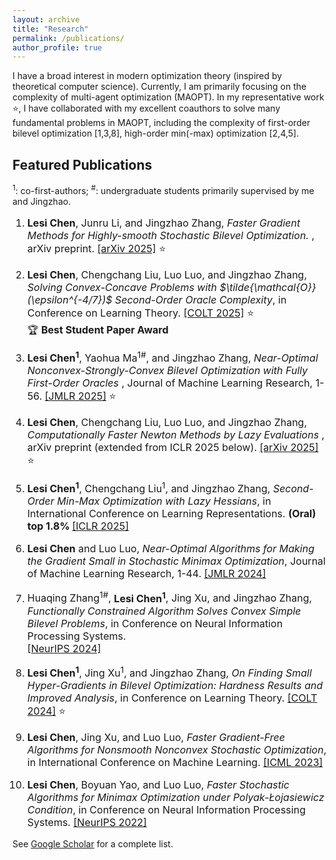 ```yaml
---
layout: archive
title: "Research"
permalink: /publications/
author_profile: true
---
```


I have a broad interest in modern optimization theory (inspired by theoretical computer science). Currently, I am primarily focusing on the complexity of multi-agent optimization (MAOPT). In my representative work ⭐, I have collaborated with my excellent coauthors to solve many fundamental problems in MAOPT, including the complexity of first-order bilevel optimization [1,3,8], high-order min(-max) optimization [2,4,5].

<h2> Featured Publications </h2>

<sup>1</sup>: co-first-authors; <sup>#</sup>: undergraduate students primarily supervised by me and Jingzhao.
    
<ol class="custom-ol">
<font size="3">  
<li><p> 
<b>Lesi Chen</b>, Junru Li, and Jingzhao Zhang, <i> Faster Gradient Methods for Highly-smooth Stochastic Bilevel Optimization. </i>, arXiv preprint. <a href="https://arxiv.org/abs/2509.02937">[arXiv 2025]</a> ⭐
</p>
</li>    
<li><p> <b>Lesi Chen</b>, Chengchang Liu, Luo Luo, and Jingzhao Zhang,  <i> Solving Convex-Concave Problems with $\tilde{\mathcal{O}}(\epsilon^{-4/7})$ Second-Order Oracle Complexity</i>, in Conference on Learning Theory. <a href="http://arxiv.org/abs/2506.08362">[COLT 2025]</a> ⭐ <br>  🏆 <b>Best Student Paper Award 
</b>
</p></li> 
<li><p> <b>Lesi Chen<sup>1</sup></b>, Yaohua Ma<sup>1#</sup>, and Jingzhao Zhang,
 <i> Near-Optimal Nonconvex-Strongly-Convex Bilevel Optimization with Fully First-Order Oracles </i>, Journal of Machine Learning Research, 1-56. 
  <a href="https://arxiv.org/abs/2306.14853">[JMLR 2025]</a> ⭐
 </p></li>
<li><p>  <b>Lesi Chen</b>, Chengchang Liu, Luo Luo, and Jingzhao Zhang,
<i> Computationally Faster Newton Methods by Lazy Evaluations </i>,
 arXiv preprint (extended from ICLR 2025 below).
 <a href="https://arxiv.org/abs/2501.17488">[arXiv 2025]</a> ⭐
</p></li>
<li><p> <b>Lesi Chen<sup>1</sup></b>, Chengchang Liu<sup>1</sup>, and Jingzhao Zhang,  <i> Second-Order Min-Max Optimization with Lazy Hessians</i>, in International Conference on  Learning Representations. <b>(Oral) top 1.8% </b>  <a href="https://arxiv.org/pdf/2410.09568">[ICLR 2025]</a> 
</p></li>
<li><p> <b>Lesi Chen</b> and Luo Luo, <i> Near-Optimal Algorithms for Making the Gradient Small in Stochastic Minimax Optimization</i>, Journal of Machine Learning Research, 1-44. 
  <a href="https://arxiv.org/abs/2208.05925">[JMLR 2024]</a>
</p></li> 
<li><p> Huaqing Zhang<sup>1#</sup>, <b>Lesi Chen<sup>1</sup></b>, Jing Xu, and Jingzhao Zhang, <i>
 Functionally Constrained Algorithm Solves Convex Simple Bilevel Problems</i>, in Conference on Neural Information Processing Systems. <br>
 <a href="https://arxiv.org/abs/2409.06530">[NeurIPS 2024]</a>
 </p></li>
<!-- 
<li><p> Communication Efficient Distributed Newton Method with Fast Convergence Rates. <br />
 Chengchang Liu, <b>Lesi Chen</b>, Luo Luo, and John C.S. Lui. <a href="https://arxiv.org/abs/2305.17945">[SIGKDD 2023] </a>
</p> </li> -->
<li><p> <b>Lesi Chen<sup>1</sup></b>, Jing Xu<sup>1</sup>, and Jingzhao Zhang, <i> On Finding Small Hyper-Gradients in Bilevel Optimization: Hardness Results and Improved Analysis</i>,
 in Conference on Learning Theory. 
<a href="https://arxiv.org/abs/2301.00712">[COLT 2024]</a> ⭐
</p></li>
<!--  <li><p>
Yuxing Liu, <b>Lesi Chen</b>,  and Luo Luo, <i>
Decentralized Convex Finite-Sum Optimization with Better Dependence on Condition Numbers</i>.
 <a href="https://openreview.net/pdf?id=LLdeUPOUXk">[ICML 2024] </a> 
</p></li>
<li><p> <b>Lesi Chen</b>, Haishan Ye, and Luo Luo, <i>An Efficient Stochastic Algorithm for Decentralized Nonconvex-Strongly-Concave Minimax Optimization</i>,
in International Conference on Artificial Intelligence and Statistics. <a href="https://arxiv.org/abs/2212.02387">[AISTATS 2024] </a>
</p> </li>
<li><p> Luo Luo, Yunyan Bai, <b>Lesi Chen</b>, Yuxing Liu, Haishan Ye,
<i> On the Complexity of Decentralized Smooth Nonconvex Finite-Sum Optimization </i>, arXiv preprint.
 <a href="https://arxiv.org/abs/2210.13931">[arXiv 2022]</a> ⭐
</p> </li> -->
<li><p> <b>Lesi Chen</b>, Jing Xu, and Luo Luo, <i> Faster Gradient-Free Algorithms for Nonsmooth Nonconvex Stochastic Optimization</i>,
 in International Conference on Machine Learning. 
  <a href="https://arxiv.org/abs/2301.06428"> [ICML 2023]</a>
 </p> </li>
<li><p>  <b>Lesi Chen</b>, Boyuan Yao, and Luo Luo, <i> Faster Stochastic Algorithms for Minimax Optimization under Polyak-Łojasiewicz Condition</i>, 
 in Conference on Neural Information Processing Systems.
  <a href="https://arxiv.org/abs/2307.15868"> [NeurIPS 2022]</a>
 </p> </li>
</font>
</ol>

See [Google Scholar](https://scholar.google.com/citations?user=ynGzhugAAAAJ&hl=en&oi=ao) for a complete list.
  
  
